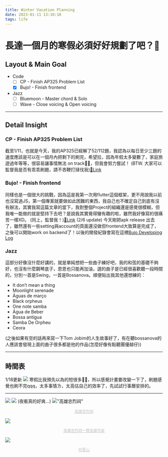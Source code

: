 ```yaml
---
title: Winter Vacation Planning
date: 2023-01-11 13:10:10
tags: life
---
```

# 長達一個月的寒假必須好好規劃了吧？🥵
## Layout & Main Goal
-  Code 
    - [ ] CP - Finish AP325 Problem List
    - [x] Bujo! - Finish frontend 
-  Jazz 
    - [ ] Bluemoon - Master chord & Solo
    - [ ] Wave - Close voicing & Open voicing

---
## Detail Insight
### CP - Finish AP325 Problem List
截至1/11，也就是今天，我的AP325已經解了52/112題，我認為以每日至少三題的速度應該是可以在一個月內把剩下的刷完，希望拉，因為年假太多變數了，家庭旅遊過年等等，很容易讓事情無法 on track😵‍💫，但我會努力嘗試！
(BTW. 大家可以監督我是否有乖乖刷題，請不吝鞭打撻伐我)[🔗Link](https://judge.tcirc.tw/UserStatistic?id=2655)
### Bujo! - Finish frontend
同樣也是一個很大的挑戰，因為這是我第一次用flutter這個框架，更不用說我以前也沒寫過JS，第一個專案就要做如此困難的東西，我自己也不確定自己到底有沒有辦法，其實我寫這篇文章的當下，我對整個Project的組織還是感覺很模糊，但我唯一能做的就是堅持下去吧？是說我其實覺得蠻有趣的啦，雖然我好像寫的很痛苦一樣XD。
(同上，監督我！)[🔗Link](https://github.com/owenowenisme/Bujo-)
(2/6 update)
今天剛把apk release 出去了，雖然還有一些setting與account的頁面還沒做但frontend大致算是完成了，之後可以開始work on backend了！以後的開發紀錄會寫在這裡[Bujo Developing Log](https://owenowenisme.com/2023/02/08/Bujo-Developing-Log/)
### Jazz 
這部分好像沒什麼好講的，就是單純想把一些曲子練好吧，我的和弦的基礎不夠好，也沒有什麼鋼琴底子，恩恩也只能再加油，選的曲子是已經很喜歡聽一段時間的，分別一首是Swing，一首是Bossanova。順便貼出我其他還想練的：
- It don’t mean a thing 
- Moonlight serenade 
- Águas de março
- Black orpheus
- One note samba
- Água de Beber
- Bossa antigua
- Samba De Orpheu
- Ceora

(之後如果有空的話再來寫一下Tom Jobim的人生故事好了，有在聽bossanova的人應該會發現上面的曲子很多都是他的作品(怎麼好像有點聽團優越仔))

---
## 時間表
1/18更新
![](calendar.jpeg)
寒假比我預先以為的短很多😵‍💫，所以感覺計畫要改變一下了，刷題感覺也刷不完qqq，太多事情ㄌ，太高估自己的效率了，先試試行事曆安排的。

---
<!-- ## 同場加映：在成大半學期的所見所聞 所感所發
用幾個字概括就是充實但壓力山大，但或許這兩種狀態本來就是相生相隨的吧？感到充實的原因：主要是因為上大學之後我看到了更不一樣的自己。我在國文課中寫過一篇關於最缺乏的東西就是對自己的自信，雖然是作文但那篇我寫的全是自己真實的感受(因此我的評語被寫“都考上成大了有什麼好不自信的“我超不爽的)，一直到學期末前我一直都不是很確定自己到底是一個怎樣的人，我會在乎別人想起我的時候想不想的到我這個人的特徵？抑或是只是一個沒啥特色的人？當初加入爵士樂社大概除了我真的想喜歡爵士樂之外，或許多少帶有著想讓自己變變的不一樣的心情吧。而我的確有發現不一樣的自己，這在某些程度上給了我一些自信。

另外，上大學遇到各式各樣不同個性，不同特色的人，交到一些不錯的朋友也讓我感到蠻開心的，不管是在社團或程式都學到了很多以前不知道的東西，也更體認到了自己的不足。

而讓我感到充實的原因正好也是壓力山大的來源，因為周遭的人比我強太多檔次了，有時候會讓我感到無所適從，有時候突然的EMO大概都是覺得自己怎麼這麼廢，但我覺得我處理這種情緒的方法還蠻有效的，我會聽聽一些不錯的爵士樂然後看一下喜劇，調整一下心情之後再把這種情緒轉化成動力，然後增強自己的能力。

雖然周遭的人會讓我感到不足，但我覺得所在的環境都是比自己有能力的人，自己才能有所進步吧。希望下個學期的我能夠成為更滿意的自己。

(爵士樂真的是我大學的心靈支柱...，如果沒有，我應該會很難度過低潮，然後我真的好愛爵士樂社這個大家庭) -->
![](a.jpeg)
![](b.jpeg)
(夜衝真的好爽...)
!["高雄忠烈祠"](c.jpeg)
<center style="font-size:12px;color:#C0C0C0;text-decoration:underline">高雄忠烈祠</center>

![](d.jpeg)
<center style="font-size:12px;color:#C0C0C0;text-decoration:underline">高雄忠烈祠一覽高雄市區</center>

![](e.jpeg)
<center style="font-size:12px;color:#C0C0C0;text-decoration:underline">阿里山</center>